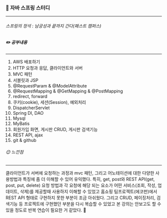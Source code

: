 ### :notebook_with_decorative_cover: 자바 스프링 스터디

---

######  스프링의 정석 : 남궁성과 끝까지 간다(패스트 캠퍼스)



##### :pencil2: 공부내용

---

1. AWS 배포하기
2. HTTP 요청과 응답, 클라이언트와 서버
3. MVC 패턴
4. 서블릿과 JSP
5. @RequestParam & @ModelAttribute
6. @RequestMapping & @GetMapping & @PostMapping
7. redirect, forward
8. 쿠키(cookie), 세션(Session), 예외처리
9. DispatcherServlet
10. Spring DI, DAO
11. Mysql
12. MyBatis
13. 회원가입 화면, 게시판 CRUD, 게시판 검색기능
14. REST API, ajax
15. git & github



###### :blush: 느낀점

---

클라이언트가 서버에 요청하는 과정과 mvc 패턴, 그리고 어노테이션에 대한 다양한 사용방법과 특징에 좀 더 이해할 수 있어 유익했다. 특히, get, post와  REST API(get, post, put, delete) 요청 방법과 각 요청에 해당 되는 요소가 어떤 서비스(조회, 작성, 업데이트, 삭제)를 제공할때 사용하지 이해할 수 있었고
홈쇼핑 팀프로젝트(에코펀)에서 REST API 형태로 구현하지 못한 부분이 조금 아쉬웠다. 그리고 CRUD, 페이징처리, 검색기능 등 프로젝트에 구현했던 부분을 다시 복습할 수 있었고 본 강의는 안보고도 할 수 있을 정도로 반복 연습이 필요한 거 같았다.  :raised_hands:
